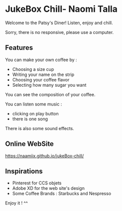 # JukeBox Chill- Naomi Talla

Welcome to the Patsy's Diner! Listen, enjoy and chill.

Sorry, there is no responsive, please use a computer.

## Features

You can make your own coffee by :
- Choosing a size cup
- Writing your name on the strip
- Choosing your coffee flavor
- Selecting how many sugar you want

You can see the composition of your coffee.

You can listen some music : 
- clicking on play button
- there is one song

There is also some sound effects.

## Online WebSite

https://naamiix.github.io/jukeBox-chill/

## Inspirations

- Pinterest for CCS objets
- Adobe XD for the web site's design
- Some Coffee Brands : Starbucks and Nespresso

Enjoy it ! ^^ 